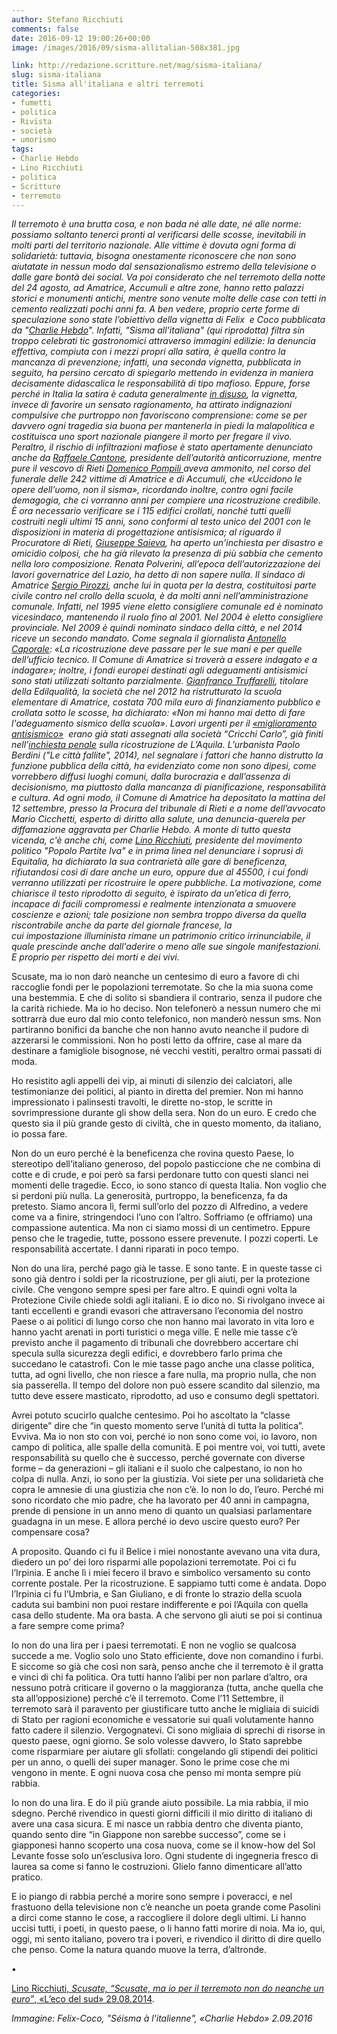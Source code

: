 ```yaml
---
author: Stefano Ricchiuti
comments: false
date: 2016-09-12 19:00:26+00:00
image: /images/2016/09/sisma-allitalian-508x381.jpg

link: http://redazione.scritture.net/mag/sisma-italiana/
slug: sisma-italiana
title: Sisma all'italiana e altri terremoti
categories:
- fumetti
- politica
- Rivista
- società
- umorismo
tags:
- Charlie Hebdo
- Lino Ricchiuti
- politica
- Scritture
- terremoto
---
```


_Il terremoto è una brutta cosa, e non bada né alle date, né alle norme: possiamo soltanto tenerci pronti al verificarsi delle scosse, inevitabili in molti parti del territorio nazionale. Alle vittime è dovuta ogni forma di solidarietà: tuttavia, bisogna onestamente riconoscere che non sono aiutatate in nessun modo dal sensazionalismo estremo della televisione o dalle gare bontà dei social. Va poi considerato che nel terremoto della notte del 24 agosto, ad Amatrice, Accumuli e altre zone, hanno retto palazzi storici e monumenti antichi, mentre sono venute molte delle case con tetti in cemento realizzati pochi anni fa. A ben vedere, proprio certe forme di speculazione sono state l’obiettivo della vignetta di Felix  e Coco pubblicata da "[Charlie Hebdo](http://www.scritture.net/mag/charlie-hebdo-e-la-satira-integrale/index.html)". Infatti, "Sisma all'italiana" (qui riprodotta) filtra sin troppo celebrati tic gastronomici attraverso immagini edilizie: la denuncia effettiva, compiuta con i mezzi propri alla satira, è quella contro la mancanza di prevenzione; infatti, una seconda vignetta, pubblicata in seguito, ha persino cercato di spiegarlo mettendo in evidenza in maniera decisamente didascalica le responsabilità di tipo mafioso. Eppure, forse perché in Italia la satira è caduta generalmente [in disuso](http://www.internazionale.it/reportage/2015/11/05/satira-italia-crozza-male), la vignetta, invece di favorire un sensato ragionamento, ha attirato indignazioni compulsive che purtroppo non favoriscono comprensione: come se per davvero ogni tragedia sia buona per mantenerla in piedi la malapolitica e costituisca uno sport nazionale piangere il morto per fregare il vivo. Peraltro, il rischio di infiltrazioni mafiose è stato apertamente denunciato anche da [Raffaele Cantone](http://www.rainews.it/dl/rainews/articoli/sisma-Appalti-progettazioni-nel-mirino-delle-Procure-alcuni-edifici-potevano-restare-in-piedi-2148a0d2-3dfd-407b-9e66-acf60f62a1d2.html), presidente dell’autorità anticorruzione, mentre pure il vescovo di Rieti [Domenico Pompili ](http://www.ilgiornale.it/news/politica/laccusa-choc-vescovo-uccide-luomo-non-sisma-1300886.html)aveva ammonito, nel corso del funerale delle 242 vittime di Amatrice e di Accumuli, che «Uccidono le opere dell’uomo, non il sisma», ricordando inoltre, contro ogni facile demagogia, che ci vorranno anni per compiere una ricostruzione credibile. È ora necessario verificare se i 115 edifici crollati, nonché tutti quelli costruiti negli ultimi 15 anni, sono conformi al testo unico del 2001 con le disposizioni in materia di progettazione antisismica; al riguardo il Procuratore di Rieti, [Giuseppe Saieva](http://www.repubblica.it/cronaca/2016/08/27/news/terremoto_l_accusa_del_procuratore_palazzi_con_piu_sabbia_che_cemento_-146690386/), ha aperto un'inchiesta per disastro e omicidio colposi, che ha già rilevato la presenza di più sabbia che cemento nella loro composizione. Renata Polverini, all’epoca dell’autorizzazione dei lavori governatrice del Lazio, ha detto di non sapere nulla. Il sindaco di Amatrice [Sergio Pirozzi](http://www.comune.amatrice.rieti.it/amministrazione/il-sindaco/), anche lui in quota per la destra, costituitosi parte civile contro nel crollo della scuola, è da molti anni nell’amministrazione comunale. Infatti, nel 1995 viene eletto consigliere comunale ed è nominato vicesindaco, mantenendo il ruolo fino al 2001. Nel 2004 è eletto consigliere provinciale. Nel 2009 è quindi nominato sindaco della città, e nel 2014 riceve un secondo mandato. Come segnala il giornalista [Antonello Caporale](http://www.antonellocaporale.it/2016/09/01/sergio-pirozzi-il-sindaco-tutto-muscoli-e-me-ne-frego/): «La ricostruzione deve passare per le sue mani e per quelle dell’ufficio tecnico. Il Comune di Amatrice si troverà a essere indagato e a indagare»; inoltre, i fondi europei destinati agli adeguamenti antisismici sono stati utilizzati soltanto parzialmente. [Gianfranco Truffarelli](http://www.rainews.it/dl/rainews/articoli/Scuola-crollata-ad-Amatrice-per-terremoto-titolare-impresa-edile-truffarelli-nessuno-mi-chiese-di-fare-adeguamenti-sismici-d2a86bcb-66f9-4cd7-847a-4e25df71b499.html?refresh_ce), titolare della Edilqualità, la società che nel 2012 ha ristrutturato la scuola elementare di Amatrice, costata 700 mila euro di finanziamento pubblico e crollata sotto le scosse, ha dichiarato:_ _«Non mi hanno mai detto di fare l'adeguamento sismico della scuola»_. _Lavori urgenti per il [«miglioramento antisismico»](http://www.ilfattoquotidiano.it/2016/08/29/terremoto-centro-italia-il-costruttore-scuola-crollata-nessuno-mi-ha-chiesto-ladeguamento-sismico/3000747/)  erano già stati assegnati alla società “Cricchi Carlo”, già finiti nell’[inchiesta penale](http://www.ilfattoquotidiano.it/premium/articoli/elementari-quella-ditta-gia-indagata-a-laquila/) sulla ricostruzione de L’Aquila. L’urbanista Paolo Berdini ("Le città fallite", 2014), nel segnalare i fattori che hanno distrutto la funzione pubblica della città, ha evidenziato come non sono dipesi, come vorrebbero diffusi luoghi comuni, dalla burocrazia e dall’assenza di decisionismo, ma piuttosto dalla mancanza di pianificazione, responsabilità e cultura. Ad ogni modo, il Comune di Amatrice ha depositato la mattina del 12 settembre, presso la Procura del tribunale di Rieti e a nome dell’avvocato Mario Cicchetti, esperto di diritto alla salute, una denuncia-querela per diffamazione aggravata per Charlie Hebdo. A monte di tutto questa vicenda, c'è anche chi, come [Lino Ricchiuti](http://scenarieconomici.it/la-storia-di-lino-ricchiuti-leader-popolo-partite-iva/), presidente del movimento politico "Popolo Partite Iva" e in prima linea nel denunciare i soprusi di Equitalia, ha dichiarato la sua contrarietà alle gare di beneficenza, rifiutandosi così di dare anche un euro, oppure due al 45500, i cui fondi verranno utilizzati per ricostruire le opere pubbliche. La motivazione, come chiarisce il testo riprodotto di seguito, è ispirato da un’etica di ferro, incapace di facili compromessi e realmente intenzionata a smuovere coscienze e azioni; tale posizione non sembra troppo diversa da quella riscontrabile anche da parte del giornale francese, la cui impostazione illuminista rimane un patrimonio critico irrinunciabile, il quale prescinde anche dall'aderire o meno alle sue singole manifestazioni. E proprio per rispetto dei morti e dei vivi._



Scusate, ma io non darò neanche un centesimo di euro a favore di chi raccoglie fondi per le popolazioni terremotate. So che la mia suona come una bestemmia. E che di solito si sbandiera il contrario, senza il pudore che la carità richiede. Ma io ho deciso. Non telefonerò a nessun numero che mi sottrarrà due euro dal mio conto telefonico, non manderò nessun sms. Non partiranno bonifici da banche che non hanno avuto neanche il pudore di azzerarsi le commissioni. Non ho posti letto da offrire, case al mare da destinare a famigliole bisognose, né vecchi vestiti, peraltro ormai passati di moda.

Ho resistito agli appelli dei vip, ai minuti di silenzio dei calciatori, alle testimonianze dei politici, al pianto in diretta del premier. Non mi hanno impressionato i palinsesti travolti, le dirette no-stop, le scritte in sovrimpressione durante gli show della sera. Non do un euro. E credo che questo sia il più grande gesto di civiltà, che in questo momento, da italiano, io possa fare.

Non do un euro perché è la beneficenza che rovina questo Paese, lo stereotipo dell’italiano generoso, del popolo pasticcione che ne combina di cotte e di crude, e poi però sa farsi perdonare tutto con questi slanci nei momenti delle tragedie. Ecco, io sono stanco di questa Italia. Non voglio che si perdoni più nulla. La generosità, purtroppo, la beneficenza, fa da pretesto. Siamo ancora lì, fermi sull’orlo del pozzo di Alfredino, a vedere come va a finire, stringendoci l’uno con l’altro. Soffriamo (e offriamo) una compassione autentica. Ma non ci siamo mossi di un centimetro. Eppure penso che le tragedie, tutte, possono essere prevenute. I pozzi coperti. Le responsabilità accertate. I danni riparati in poco tempo.

Non do una lira, perché pago già le tasse. E sono tante. E in queste tasse ci sono già dentro i soldi per la ricostruzione, per gli aiuti, per la protezione civile. Che vengono sempre spesi per fare altro. E quindi ogni volta la Protezione Civile chiede soldi agli italiani. E io dico no. Si rivolgano invece ai tanti eccellenti e grandi evasori che attraversano l’economia del nostro Paese o ai politici di lungo corso che non hanno mai lavorato in vita loro e hanno yacht arenati in porti turistici o mega ville. E nelle mie tasse c’è previsto anche il pagamento di tribunali che dovrebbero accertare chi specula sulla sicurezza degli edifici, e dovrebbero farlo prima che succedano le catastrofi. Con le mie tasse pago anche una classe politica, tutta, ad ogni livello, che non riesce a fare nulla, ma proprio nulla, che non sia passerella. Il tempo del dolore non può essere scandito dal silenzio, ma tutto deve essere masticato, riprodotto, ad uso e consumo degli spettatori.

Avrei potuto scucirlo qualche centesimo. Poi ho ascoltato la “classe dirigente” dire che “in questo momento serve l’unità di tutta la politica”. Evviva. Ma io non sto con voi, perché io non sono come voi, io lavoro, non campo di politica, alle spalle della comunità. E poi mentre voi, voi tutti, avete responsabilità su quello che è successo, perché governate con diverse forme – da generazioni – gli italiani e il suolo che calpestano, io non ho colpa di nulla. Anzi, io sono per la giustizia. Voi siete per una solidarietà che copra le amnesie di una giustizia che non c’è. Io non lo do, l’euro. Perché mi sono ricordato che mio padre, che ha lavorato per 40 anni in campagna, prende di pensione in un anno meno di quanto un qualsiasi parlamentare guadagna in un mese. E allora perché io devo uscire questo euro? Per compensare cosa?

A proposito. Quando ci fu il Belice i miei nonostante avevano una vita dura, diedero un po’ dei loro risparmi alle popolazioni terremotate. Poi ci fu l’Irpinia. E anche lì i miei fecero il bravo e simbolico versamento su conto corrente postale. Per la ricostruzione. E sappiamo tutti come è andata. Dopo l’Irpinia ci fu l’Umbria, e San Giuliano, e di fronte lo strazio della scuola caduta sui bambini non puoi restare indifferente e poi l’Aquila con quella casa dello studente. Ma ora basta. A che servono gli aiuti se poi si continua a fare sempre come prima?

Io non do una lira per i paesi terremotati. E non ne voglio se qualcosa succede a me. Voglio solo uno Stato efficiente, dove non comandino i furbi. E siccome so già che così non sarà, penso anche che il terremoto è il gratta e vinci di chi fa politica. Ora tutti hanno l’alibi per non parlare d’altro, ora nessuno potrà criticare il governo o la maggioranza (tutta, anche quella che sta all’opposizione) perché c’è il terremoto. Come l’11 Settembre, il terremoto sarà il paravento per giustificare tutto anche le migliaia di suicidi di Stato per ragioni economiche e vessatorie sui quali volutamente hanno fatto cadere il silenzio. Vergognatevi. Ci sono migliaia di sprechi di risorse in questo paese, ogni giorno. Se solo volesse davvero, lo Stato saprebbe come risparmiare per aiutare gli sfollati: congelando gli stipendi dei politici per un anno, o quelli dei super manager. Sono le prime cose che mi vengono in mente. E ogni nuova cosa che penso mi monta sempre più rabbia.

Io non do una lira. E do il più grande aiuto possibile. La mia rabbia, il mio sdegno. Perché rivendico in questi giorni difficili il mio diritto di italiano di avere una casa sicura. E mi nasce un rabbia dentro che diventa pianto, quando sento dire “in Giappone non sarebbe successo”, come se i giapponesi hanno scoperto una cosa nuova, come se il know-how del Sol Levante fosse solo un’esclusiva loro. Ogni studente di ingegneria fresco di laurea sa come si fanno le costruzioni. Glielo fanno dimenticare all’atto pratico.

E io piango di rabbia perché a morire sono sempre i poveracci, e nel frastuono della televisione non c’è neanche un poeta grande come Pasolini a dirci come stanno le cose, a raccogliere il dolore degli ultimi. Li hanno uccisi tutti, i poeti, in questo paese, o li hanno fatti morire di noia. Ma io, qui, oggi, mi sento italiano, povero tra i poveri, e rivendico il diritto di dire quello che penso. Come la natura quando muove la terra, d’altronde.

•

[Lino Ricchiuti, _Scusate, “Scusate, ma io per il terremoto non do neanche un euro”_, «L’eco del sud» 29.08.2014](http://www.lecodelsud.it/scusate-terremoto-non-do-neanche-un-euro).

_Immagine: Felix-Coco, "Séisma à l'italienne", «Charlie Hebdo» 2.09.2016_
